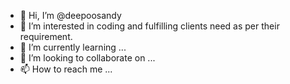 - 👋 Hi, I’m @deepoosandy
- 👀 I’m interested in coding and fulfilling clients need as per their requirement.
- 🌱 I’m currently learning ...
- 💞️ I’m looking to collaborate on ...
- 📫 How to reach me ...

<!---
deepoosandy/deepoosandy is a ✨ special ✨ repository because its `README.md` (this file) appears on your GitHub profile.
You can click the Preview link to take a look at your changes.
--->
